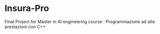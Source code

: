 # Insura-Pro
Final Project for  Master in AI engineering course : Programmazione ad alte prestazioni con C++

